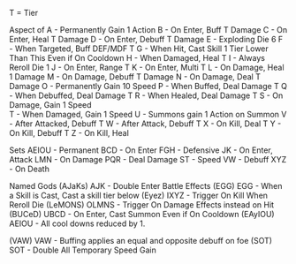 T = Tier

Aspect of 
A - Permanently Gain 1 Action
B - On Enter, Buff T Damage
C - On Enter, Heal T Damage
D - On Enter, Debuff T Damage
E - Exploding Die 6
F - When Targeted, Buff DEF/MDF T
G - When Hit, Cast Skill 1 Tier Lower Than This Even if On Cooldown
H - When Damaged, Heal T
I - Always Reroll Die 1
J - On Enter, Range T
K - On Enter, Multi T
L - On Damage, Heal 1 Damage
M - On Damage, Debuff T Damage
N - On Damage, Deal T Damage
O - Permanently Gain 10 Speed
P - When Buffed, Deal Damage T
Q - When Debuffed, Deal Damage T
R - When Healed, Deal Damage T
S - On Damage, Gain 1 Speed   
T - When Damaged, Gain 1 Speed
U - Summons gain 1 Action on Summon
V - After Attacked, Debuff T
W - After Attack, Debuff T
X - On Kill, Deal T
Y - On Kill, Debuff T
Z - On Kill, Heal 

Sets
AEIOU - Permanent
BCD - On Enter
FGH - Defensive
JK  - On Enter, Attack
LMN - On Damage
PQR - Deal Damage
ST  - Speed
VW  - Debuff
XYZ - On Death

Named Gods
(AJaKs)  AJK - Double Enter Battle Effects
(EGG)    EGG - When a Skill is Cast, Cast a skill tier below
(Eyez)   IXYZ - Trigger On Kill When Reroll Die
(LeMONS) OLMNS - Trigger On Damage Effects instead on Hit
(BUCeD)  UBCD - On Enter, Cast Summon Even if On Cooldown
(EAyIOU) AEIOU - All cool downs reduced by 1. 

(VAW)    VAW - Buffing applies an equal and opposite debuff on foe
(SOT)    SOT - Double All Temporary Speed Gain
